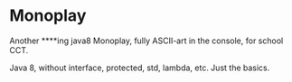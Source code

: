 # Monoplay
Another ****ing java8 Monoplay, fully ASCII-art in the console, for school CCT.

Java 8, without interface, protected, std, lambda, etc. Just the basics.
